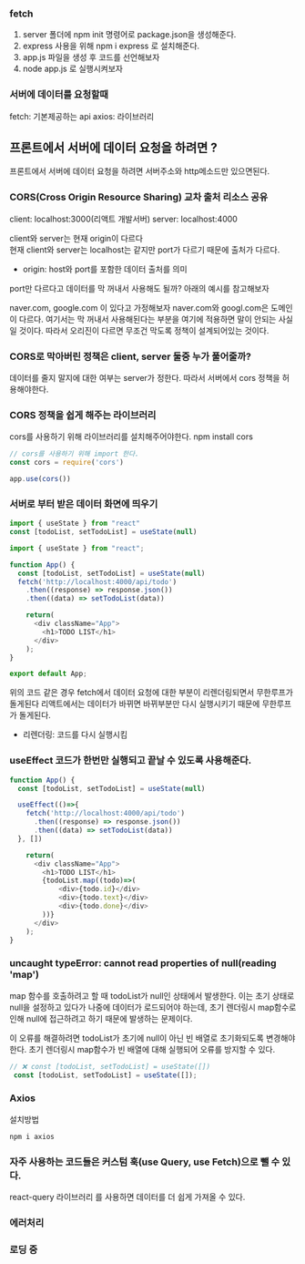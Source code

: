 ### fetch
1. server 폴더에 npm init 명령어로 package.json을 생성해준다.
2. express 사용을 위해 npm i express 로 설치해준다.
3. app.js 파일을 생성 후 코드를 선언해보자
4. node app.js 로 실행시켜보자

### 서버에 데이터를 요청할때
fetch: 기본제공하는 api
axios: 라이브러리

## 프론트에서 서버에 데이터 요청을 하려면 ?
프론트에서 서버에 데이터 요청을 하려면 서버주소와 http메소드만 있으면된다.

### CORS(Cross Origin Resource Sharing) 교차 출처 리소스 공유
client: localhost:3000(리액트 개발서버)
server: localhost:4000

client와 server는 현재 origin이 다르다  
현재 client와 server는 localhost는 같지만 port가 다르기 때문에 출처가 다르다.
* origin: host와 port를 포함한 데이터 출처를 의미

port만 다르다고 데이터를 막 꺼내서 사용해도 될까?
아래의 예시를 참고해보자

naver.com, google.com 이 있다고 가정해보자 naver.com와 googl.com은 도메인이 다르다.
여기서는 막 꺼내서 사용해된다는 부분을 여기에 적용하면 말이 안되는 사실일 것이다.
따라서 오리진이 다르면 무조건 막도록 정책이 설계되어있는 것이다.

### CORS로 막아버린 정책은 client, server 둘중 누가 풀어줄까?
데이터를 줄지 말지에 대한 여부는 server가 정한다.
따라서 서버에서 cors 정책을 허용해야한다.

### CORS 정책을 쉽게 해주는 라이브러리
cors를 사용하기 위해 라이브러리를 설치해주어야한다. npm install cors
```js
// cors를 사용하기 위해 import 한다.
const cors = require('cors')

app.use(cors())
```

### 서버로 부터 받은 데이터 화면에 띄우기
```js
import { useState } from "react"
const [todoList, setTodoList] = useState(null)
```


```js
import { useState } from "react";

function App() {
  const [todoList, setTodoList] = useState(null)
  fetch('http://localhost:4000/api/todo')
    .then((response) => response.json())
    .then((data) => setTodoList(data))

    return(
      <div className="App">
        <h1>TODO LIST</h1>
      </div>
    );
}

export default App;

```
위의 코드 같은 경우 fetch에서 데이터 요청에 대한 부분이 리렌더링되면서 무한루프가 돌게된다
리액트에서는 데이터가 바뀌면 바뀌부분만 다시 실행시키기 때문에 무한루프가 돌게된다.
* 리렌더링: 코드를 다시 실행시킴


### useEffect 코드가 한번만 실행되고 끝날 수 있도록 사용해준다.
```js
function App() {
  const [todoList, setTodoList] = useState(null)

  useEffect(()=>{
    fetch('http://localhost:4000/api/todo')
      .then((response) => response.json())
      .then((data) => setTodoList(data))
  }, [])

    return(
      <div className="App">
        <h1>TODO LIST</h1>
        {todoList.map((todo)=>(
            <div>{todo.id}</div>
            <div>{todo.text}</div>
            <div>{todo.done}</div>
        ))}
      </div>
    );
}
```

### uncaught typeError: cannot read properties of null(reading 'map')
map 함수를 호출하려고 할 때 todoList가 null인 상태에서 발생한다.
이는 초기 상태로 null을 설정하고 있다가 나중에 데이터가 로드되어야 하는데, 초기 렌더링시 map함수로 인해
null에 접근하려고 하기 때문에 발생하는 문제이다.

이 오류를 해결하려면 todoList가 초기에 null이 아닌 빈 배열로 초기화되도록 변경해야한다.
초기 렌더링시 map함수가 빈 배열에 대해 실행되어 오류를 방지할 수 있다.

```js
// ❌ const [todoList, setTodoList] = useState([])
 const [todoList, setTodoList] = useState([]);
```

### Axios
설치방법
```sh
npm i axios 
```

### 자주 사용하는 코드들은 커스텀 훅(use Query, use Fetch)으로 뺄 수 있다.
react-query 라이브러리 를 사용하면 데이터를 더 쉽게 가져올 수 있다.

### 에러처리 

### 로딩 중

